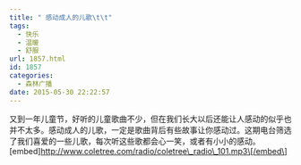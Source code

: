 ```yaml
---
title: " 感动成人的儿歌\t\t"
tags:
  - 快乐
  - 温暖
  - 舒服
url: 1857.html
id: 1857
categories:
  - 森林广播
date: 2015-05-30 22:22:57
---
```


又到一年儿童节，好听的儿童歌曲不少，但在我们长大以后还能让人感动的似乎也并不太多。感动成人的儿歌，一定是歌曲背后有些故事让你感动过。这期电台筛选了我们喜爱的一些儿歌，每次听这些歌都会心一笑，或者有小小的感动。   \[embed\]http://www.coletree.com/radio/coletree\_radio\_101.mp3\[/embed\]